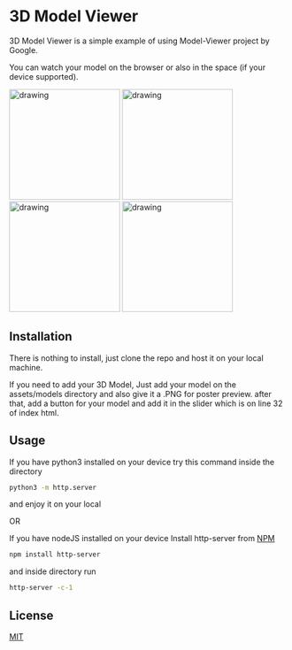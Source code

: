 # 3D Model Viewer

3D Model Viewer is a simple example of using Model-Viewer project by Google.

You can watch your model on the browser or also in the space (if your device supported).


<img src="https://user-images.githubusercontent.com/30632761/144708444-6b4ce10b-02e2-4d84-aed5-a3b53b11e40d.PNG" alt="drawing" width="200"/>
<img src="https://user-images.githubusercontent.com/30632761/144708447-6c999e2c-e9dc-44a9-bdcc-d1062187f3cf.PNG" alt="drawing" width="200"/>
<img src="https://user-images.githubusercontent.com/30632761/144708449-d69e1b74-cc5d-48d2-a6b7-c4776ab83398.PNG" alt="drawing" width="200"/>
<img src="https://user-images.githubusercontent.com/30632761/144708454-f7155630-b281-4e10-a48d-bf38a32e265e.PNG" alt="drawing" width="200"/>

## Installation


There is nothing to install, just clone the repo and host it on your local machine.

If you need to add your 3D Model, Just add your model on the assets/models directory and also give it a .PNG for poster preview.
after that, add a button for your model and add it in the slider which is on line 32 of index html.

## Usage


If you have python3 installed on your device try this command inside the directory
```bash
python3 -m http.server
```

and enjoy it on your local

OR

If you have nodeJS installed on your device
Install http-server from [NPM](https://www.npmjs.com/package/http-server)

```bash
npm install http-server
```

and inside directory run 

```bash
http-server -c-1
```

## License
[MIT](https://choosealicense.com/licenses/mit/)